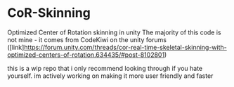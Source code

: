 # CoR-Skinning
 Optimized Center of Rotation skinning in unity
The majority of this code is not mine - it comes from CodeKiwi on the unity forums ([link]https://forum.unity.com/threads/cor-real-time-skeletal-skinning-with-optimized-centers-of-rotation.634435/#post-8102801)

this is a wip repo that i only recommend looking through if you hate yourself. im actively working on making it more user friendly and faster
